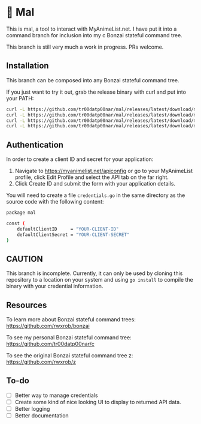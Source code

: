 # :deciduous_tree: Mal

This is mal, a tool to interact with MyAnimeList.net. I have put it into a command branch for inclusion into my c Bonzai stateful command tree.

This branch is still very much a work in progress. PRs welcome.

## Installation

This branch can be composed into any Bonzai stateful command tree.

If you just want to try it out, grab the release binary with curl and put into your PATH:

```bash
curl -L https://github.com/tr00datp00nar/mal/releases/latest/download/mal-linux-amd64 -o ~/.local/bin/mal
curl -L https://github.com/tr00datp00nar/mal/releases/latest/download/mal-darwin-amd64 -o ~/.local/bin/mal
curl -L https://github.com/tr00datp00nar/mal/releases/latest/download/mal-darwin-arm64 -o ~/.local/bin/mal
curl -L https://github.com/tr00datp00nar/mal/releases/latest/download/mal-windows-amd64 -o ~/.local/bin/mal
```

## Authentication
In order to create a client ID and secret for your application:

1. Navigate to https://myanimelist.net/apiconfig or go to your MyAnimeList profile, click Edit Profile and select the API tab on the far right.
2. Click Create ID and submit the form with your application details.

You will need to create a file `credentials.go` in the same directory as the source code with the following content:

```bash
package mal

const (
	defaultClientID     = "YOUR-CLIENT-ID"
	defaultClientSecret = "YOUR-CLIENT-SECRET"
)

```

## CAUTION
This branch is incomplete. Currently, it can only be used by cloning this repository to a location on your system and using `go install` to compile the binary with your credential information.

## Resources
To learn more about Bonzai stateful command trees: https://github.com/rwxrob/bonzai

To see my personal Bonzai stateful command tree: https://github.com/tr00datp00nar/c

To see the original Bonzai stateful command tree z: https://github.com/rwxrob/z

## To-do

- [ ] Better way to manage credentials
- [ ] Create some kind of nice looking UI to display to returned API data.
- [ ] Better logging
- [ ] Better documentation
